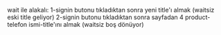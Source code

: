wait ile alakalı:
    1-signin butonu tıkladıktan sonra yeni title'ı almak (waitsiz eski title geliyor)
    2-signin butonu tıkladıktan sonra sayfadan 4 product-telefon ismi-title'ını almak (waitsiz boş dönüyor)